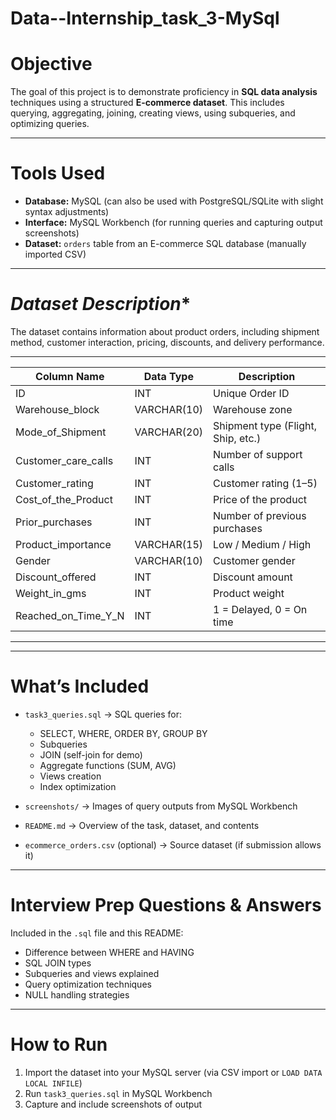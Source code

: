 # Data--Internship_task_3-MySql

# **Objective**
The goal of this project is to demonstrate proficiency in **SQL data analysis** techniques using a structured **E-commerce dataset**. This includes querying, aggregating, joining, creating views, using subqueries, and optimizing queries.

---

# **Tools Used**
- **Database:** MySQL (can also be used with PostgreSQL/SQLite with slight syntax adjustments)
- **Interface:** MySQL Workbench (for running queries and capturing output screenshots)
- **Dataset:** `orders` table from an E-commerce SQL database (manually imported CSV)

---

# *Dataset Description**
The dataset contains information about product orders, including shipment method, customer interaction, pricing, discounts, and delivery performance.
____________________________________________________________________________________
| Column Name             | Data Type       | Description                          |
|-------------------------|-----------------|--------------------------------------|
| ID                      | INT             | Unique Order ID                      |
| Warehouse_block         | VARCHAR(10)     | Warehouse zone                       |
| Mode_of_Shipment        | VARCHAR(20)     | Shipment type (Flight, Ship, etc.)  |
| Customer_care_calls     | INT             | Number of support calls              |
| Customer_rating         | INT             | Customer rating (1–5)                |
| Cost_of_the_Product     | INT             | Price of the product                 |
| Prior_purchases         | INT             | Number of previous purchases         |
| Product_importance      | VARCHAR(15)     | Low / Medium / High                  |
| Gender                  | VARCHAR(10)     | Customer gender                      |
| Discount_offered        | INT             | Discount amount                      |
| Weight_in_gms           | INT             | Product weight                       |
| Reached_on_Time_Y_N     | INT             | 1 = Delayed, 0 = On time             |
_____________________________________________________________________________________

---

# **What’s Included**
- `task3_queries.sql` → SQL queries for:
  - SELECT, WHERE, ORDER BY, GROUP BY
  - Subqueries
  - JOIN (self-join for demo)
  - Aggregate functions (SUM, AVG)
  - Views creation
  - Index optimization

- `screenshots/` → Images of query outputs from MySQL Workbench
- `README.md` → Overview of the task, dataset, and contents
- `ecommerce_orders.csv` (optional) → Source dataset (if submission allows it)

---

# **Interview Prep Questions & Answers**
Included in the `.sql` file and this README:
- Difference between WHERE and HAVING
- SQL JOIN types
- Subqueries and views explained
- Query optimization techniques
- NULL handling strategies

---

# **How to Run**
1. Import the dataset into your MySQL server (via CSV import or `LOAD DATA LOCAL INFILE`)
2. Run `task3_queries.sql` in MySQL Workbench
3. Capture and include screenshots of output
